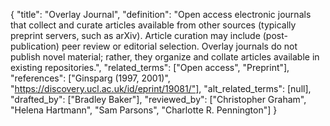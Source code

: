 {
    "title": "Overlay Journal",
    "definition": "Open access electronic journals that collect and curate articles available from other sources (typically preprint servers, such as arXiv). Article curation may include (post-publication) peer review or editorial selection. Overlay journals do not publish novel material; rather, they organize and collate articles available in existing repositories.",
    "related_terms": ["Open access", "Preprint"],
    "references": ["Ginsparg (1997, 2001)", "https://discovery.ucl.ac.uk/id/eprint/19081/"],
    "alt_related_terms": [null],
    "drafted_by": ["Bradley Baker"],
    "reviewed_by": ["Christopher Graham", "Helena Hartmann", "Sam Parsons", "Charlotte R. Pennington"]
  }
